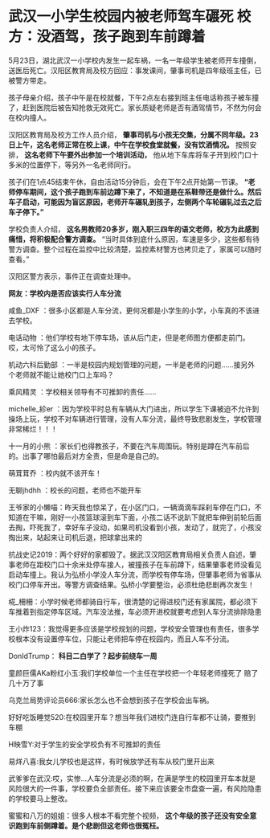 # 武汉一小学生校园内被老师驾车碾死 校方：没酒驾，孩子跑到车前蹲着

5月23日，湖北武汉一小学校内发生一起车祸，一名一年级学生被老师开车撞倒，送医后死亡。汉阳区教育局及校方回应：事发课间，肇事司机是四年级班主任，已被警方带走。

孩子母亲介绍，孩子中午是在校就餐，下午2点左右接到班主任电话称孩子被车撞了，赶到医院后被告知抢救无效死亡。家长质疑老师是否有酒驾情节，不然为何会在校内撞人。

汉阳区教育局及校方工作人员介绍， **肇事司机与小孩无交集，分属不同年级。23日上午，这名老师正常在校上课，中午在学校食堂就餐，没有饮酒情况。**
按照安排， **这名老师下午要外出参加一个培训活动，** 他从地下车库将车子开到校门口十多米的位置停下，等另外一名老师同行。

孩子们在1点45结束午休，自由活动15分钟后，会在下午2点开始第一节课。
**“老师停车期间，这个孩子跑到车前边蹲下来了，不知道是在系鞋带还是做什么。然后车子启动，可能因为盲区原因，老师开车碾轧到孩子，左侧两个车轮碾轧过去之后车子停下。”**

学校负责人介绍， **这名男教师20多岁，刚入职三四年的语文老师，校方为此感到痛惜，将积极配合警方调查。**
“当时具体到底什么原因，车速是多少，这些都有待警方调查。整个过程在监控中比较清楚，监控素材警方也拷贝走了，家属可以随时查看。”

汉阳区警方表示，事件正在调查处理中。

**网友：学校内是否应该实行人车分流**

咸鱼_DXF ：很多小区都是人车分流，更何况都是小学生的小学，小车真的不该进去学校。

电话动物 ：他们学校有地下停车场，该从后门走，但是老师图方便都走前门。哎，太可怜了这么小的孩子。

机动六科后勤部 ：一半是校园内规划管理的问题，一半是老师的问题……接另外个老师就不能让她校门口上车吗？

乘风精灵 ：学校相关领导有不可推卸的责任……

michelle_紾er
：因为学校平时总有车辆从大门进出，所以学生下课被迫不允许到操场上玩，学校不对车辆进行管理，没有人车分流，最终导致悲剧发生，学校管理非常稀烂！！！

十一月的小熊 ：家长们也得教孩子，不要在汽车周围玩。特别是蹲在汽车前后的。出事了哪怕最后对方全责，但是命是自己的。

萌茸茸乔 ：校内就不该开车！

无聊jhdhh ：校长的问题，老师也不能开车

王爷家的小懒喵：昨天我也惊呆了，在小区门口，一辆滴滴车踩刹车停在门口，不知道在干嘛，刚好一小孩篮球滚到车下面，小孩二话不说趴下就把车伸到前轮后面去掏，吓死我了，幸好车子没动，如果司机没看到小孩，发动了，就完了，小孩没掏出来，站起来让司机后退，把球拿出来的

抗战史记2019：两个好好的家都毁了。据武汉汉阳区教育局相关负责人自述，肇事老师在距校门口十余米处停车接人，被撞孩子在车前蹲下，结果肇事老师没看见启动车撞上。我认为弘桥小学没人车分流，而学校有停车场，但肇事老师为省事从校门口停车开出。等警方调查结果。弘桥小学要整治，必须杜绝悲剧再次发生！

椛_柵柵：小学时候老师都骑自行车，很清楚的记得进校门还有家属院，都必须下车推着到指定停车区域。汽车没法推，车必须开进校就要考虑到人车分流排除隐患

王小炸123：我觉得更多应该是学校规划的问题，学校安全管理也有责任，很多学校根本没有设置停车位，只能让老师把车停在校园内，而且人车不分流。

DonIdTrump： **科目二白学了？起步前绕车一周**

童颜巨儒AKa粉红小玉:我们学校单位一个主任在学校把一个年轻老师撞死了 赔了几十万了事

乌克兰局势评论员666:家长怎么也不会想到孩子在学校会出车祸。

好好吃饭睡觉520:在校园里开车？想当年我们进校门连自行车都不让骑，要推到车棚

H映雪Y:对于学生的安全学校负有不可推卸的责任

易烊八喜:我女儿学校也是这样，有时候放学还有车从校门里开出来

武爹爹在武汉:哎，实惨…人车分流是必须的啊，在满是学生的校园里开车本就是风险很大的一件事，学校要负全部责任。接下来应该要全市盘查一遍，有风险隐患的学校要马上整改。

蜜蜜和八万的姐姐：很多人根本不看完整个视频， **这个年级的孩子还没有安全意识跑到车前侧蹲着。是个悲剧但这老师也很冤枉。**

